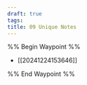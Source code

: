 ```yaml
---
draft: true
tags:
title: 09 Unique Notes
---
```

%% Begin Waypoint %%
- [[20241224153646]]

%% End Waypoint %%
